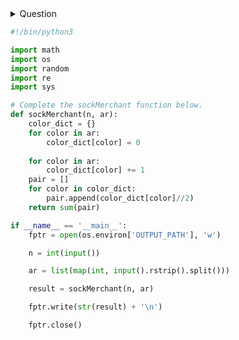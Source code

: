 <details><summary>Question</summary>
<p>
John works at a clothing store. He has a large pile of socks that he must pair by color for sale. Given an array of integers representing the color of each sock, determine how many pairs of socks with matching colors there are.

For example, there are  socks with colors . There is one pair of color  and one of color . There are three odd socks left, one of each color. The number of pairs is .

Function Description

Complete the sockMerchant function in the editor below. It must return an integer representing the number of matching pairs of socks that are available.

sockMerchant has the following parameter(s):

n: the number of socks in the pile
ar: the colors of each sock
Input Format

The first line contains an integer , the number of socks represented in .
The second line contains  space-separated integers describing the colors  of the socks in the pile.

Constraints

 where 
Output Format

Return the total number of matching pairs of socks that John can sell.

Sample Input

9
10 20 20 10 10 30 50 10 20
Sample Output

3

</p>
</details>

```python
#!/bin/python3

import math
import os
import random
import re
import sys

# Complete the sockMerchant function below.
def sockMerchant(n, ar):
    color_dict = {}
    for color in ar:
        color_dict[color] = 0
    
    for color in ar:
        color_dict[color] += 1
    pair = []
    for color in color_dict:
        pair.append(color_dict[color]//2)
    return sum(pair)

if __name__ == '__main__':
    fptr = open(os.environ['OUTPUT_PATH'], 'w')

    n = int(input())

    ar = list(map(int, input().rstrip().split()))

    result = sockMerchant(n, ar)

    fptr.write(str(result) + '\n')

    fptr.close()
```
